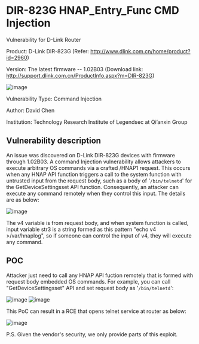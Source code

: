 # DIR-823G HNAP_Entry_Func CMD Injection 
Vulnerability for D-Link Router

Product: D-Link DIR-823G  (Refer: http://www.dlink.com.cn/home/product?id=2960)

Version: The latest firmware -- 1.02B03 (Download link: http://support.dlink.com.cn/ProductInfo.aspx?m=DIR-823G)

![image](https://github.com/leonW7/D-Link/blob/master/4.png)

Vulnerability Type: Command Injection

Author: David Chen

Institution: Technology Research Institute of Legendsec at Qi’anxin Group

Vulnerability description
-------------------------
An issue was discovered on D-Link DIR-823G devices with firmware through 1.02B03. A command Injection vulnerability allows attackers to execute arbitrary OS commands via a crafted /HNAP1 request. This occurs when any HNAP API function triggers a call to the system function with untrusted input from the request body, such as a body of '`/bin/telnetd`' for the GetDeviceSettingsset API function. Consequently, an attacker can execute any command remotely when they control this input. The details are as below:

![image](https://github.com/leonW7/D-Link/blob/master/2-1.png)

The v4 variable is from request body, and when system function is called, input variable str3 is a string formed as this pattern "echo v4 >/var/hnaplog", so if someone can control the input of v4, they will execute any command.

POC
-------------------------

Attacker just need to call any HNAP API fuction remotely that is formed with request body embedded OS commands. For example, you can call "GetDeviceSettingsset" API and set request body as '`/bin/telnetd`':

![image](https://github.com/leonW7/D-Link/blob/master/2-2.png)
![image](https://github.com/leonW7/D-Link/blob/master/2-3.png)

This PoC can result in a RCE that opens telnet service at router as below:

![image](https://github.com/leonW7/D-Link/blob/master/2-4.png)

P.S. Given the vendor's security, we only provide parts of this exploit.
